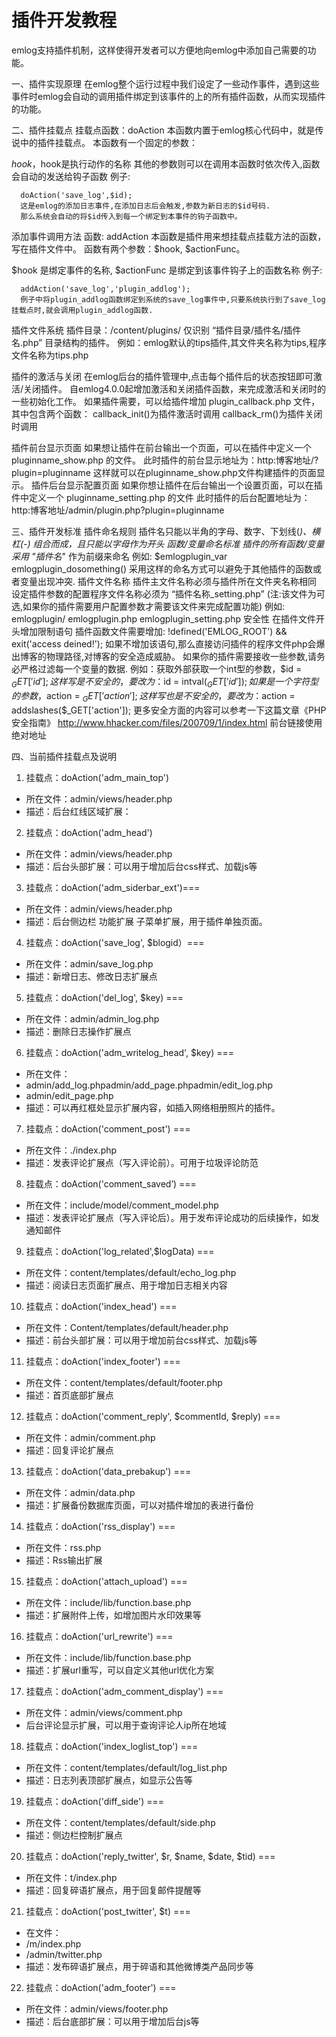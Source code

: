# 插件开发教程

emlog支持插件机制，这样使得开发者可以方便地向emlog中添加自己需要的功能。

一、插件实现原理
在emlog整个运行过程中我们设定了一些动作事件，遇到这些事件时emlog会自动的调用插件绑定到该事件的上的所有插件函数，从而实现插件的功能。

二、插件挂载点
挂载点函数：doAction 本函数内置于emlog核心代码中，就是传说中的插件挂载点。 本函数有一个固定的参数：

  $hook，$hook是执行动作的名称
  其他的参数则可以在调用本函数时依次传入,函数会自动的发送给钩子函数
例子:

      doAction('save_log',$id);
      这是emlog的添加日志事件,在添加日志后会触发,参数为新日志的$id号码.
      那么系统会自动的将$id传入到每一个绑定到本事件的钩子函数中。
添加事件调用方法 函数: addAction 本函数是插件用来想挂载点挂载方法的函数，写在插件文件中。 函数有两个参数：$hook, $actionFunc。

  $hook 是绑定事件的名称,
  $actionFunc  是绑定到该事件钩子上的函数名称
例子:

      addAction('save_log','plugin_addlog');
      例子中将plugin_addlog函数绑定到系统的save_log事件中,只要系统执行到了save_log挂载点时,就会调用plugin_addlog函数.
插件文件系统 插件目录：/content/plugins/ 仅识别 “插件目录/插件名/插件名.php” 目录结构的插件。 例如：emlog默认的tips插件,其文件夹名称为tips,程序文件名称为tips.php

插件的激活与关闭 在emlog后台的插件管理中,点击每个插件后的状态按钮即可激活/关闭插件。 自emlog4.0.0起增加激活和关闭插件函数，来完成激活和关闭时的一些初始化工作。 如果插件需要，可以给插件增加 plugin_callback.php 文件，其中包含两个函数： callback_init()为插件激活时调用 callback_rm()为插件关闭时调用

插件前台显示页面 如果想让插件在前台输出一个页面，可以在插件中定义一个 pluginname_show.php 的文件。 此时插件的前台显示地址为：http:博客地址/?plugin=pluginname 这样就可以在pluginname_show.php文件构建插件的页面显示。 插件后台显示配置页面 如果你想让插件在后台输出一个设置页面，可以在插件中定义一个 pluginname_setting.php 的文件 此时插件的后台配置地址为：http:博客地址/admin/plugin.php?plugin=pluginname

三、插件开发标准
插件命名规则
插件名只能以半角的字母、数字、下划线(_)、横杠(-) 组合而成，且只能以字母作为开头
函数/变量命名标准
      插件的所有函数/变量采用 "插件名_" 作为前缀来命名
      例如:
      $emlogplugin_var
      emlogplugin_dosomething()
      采用这样的命名方式可以避免于其他插件的函数或者变量出现冲突.
插件文件名称
      插件主文件名称必须与插件所在文件夹名称相同
      设定插件参数的配置程序文件名称必须为 “插件名称_setting.php”
      (注:该文件为可选,如果你的插件需要用户配置参数才需要该文件来完成配置功能)
      例如:
      emlogplugin/
            emlogplugin.php
            emlogplugin_setting.php
安全性
      在插件文件开头增加限制语句
      插件函数文件需要增加:
      !defined('EMLOG_ROOT') && exit('access deined!');
      如果不增加该语句,那么直接访问插件的程序文件php会爆出博客的物理路径,对博客的安全造成威胁。
      如果你的插件需要接收一些参数,请务必严格过滤每一个变量的数据.
      例如：获取外部获取一个int型的参数，$id = $_GET['id']; 这样写是不安全的，要改为：$id = intval($_GET['id']); 
      如果是一个字符型的参数，$action = $_GET['action']; 这样写也是不安全的，
      要改为：$action = addslashes($_GET['action']);
      更多安全方面的内容可以参考一下这篇文章《PHP 安全指南》
      http://www.hhacker.com/files/200709/1/index.html
      前台链接使用绝对地址 

四、当前插件挂载点及说明

1. 挂载点：doAction('adm_main_top')
* 所在文件：admin/views/header.php
* 描述：后台红线区域扩展：

2. 挂载点：doAction('adm_head')
* 所在文件：admin/views/header.php
* 描述：后台头部扩展：可以用于增加后台css样式、加载js等

3. 挂载点：doAction('adm_siderbar_ext')===
* 所在文件：admin/views/header.php
* 描述：后台侧边栏 功能扩展 子菜单扩展，用于插件单独页面。

4. 挂载点：doAction('save_log', $blogid）===
* 所在文件：admin/save_log.php
* 描述：新增日志、修改日志扩展点

5. 挂载点：doAction('del_log', $key) ===
* 所在文件：admin/admin_log.php
* 描述：删除日志操作扩展点

6. 挂载点：doAction('adm_writelog_head', $key) ===
* 所在文件：
* admin/add_log.phpadmin/add_page.phpadmin/edit_log.php
* admin/edit_page.php
* 描述：可以再红框处显示扩展内容，如插入网络相册照片的插件。

7. 挂载点：doAction('comment_post') ===
* 所在文件：./index.php
* 描述：发表评论扩展点（写入评论前）。可用于垃圾评论防范

8. 挂载点：doAction('comment_saved’) ===
* 所在文件：include/model/comment_model.php
* 描述：发表评论扩展点（写入评论后）。用于发布评论成功的后续操作，如发通知邮件

9. 挂载点：doAction('log_related',$logData) ===
* 所在文件：content/templates/default/echo_log.php
* 描述：阅读日志页面扩展点、用于增加日志相关内容

10. 挂载点：doAction('index_head') ===
* 所在文件：Content/templates/default/header.php
* 描述：前台头部扩展：可以用于增加前台css样式、加载js等

11. 挂载点：doAction('index_footer') ===
* 所在文件：content/templates/default/footer.php
* 描述：首页底部扩展点

12. 挂载点：doAction('comment_reply', $commentId, $reply) ===
* 所在文件：admin/comment.php
* 描述：回复评论扩展点

13. 挂载点：doAction('data_prebakup') ===
* 所在文件：admin/data.php
* 描述：扩展备份数据库页面，可以对插件增加的表进行备份
 
14. 挂载点：doAction('rss_display') ===
* 所在文件：rss.php
* 描述：Rss输出扩展

15. 挂载点：doAction('attach_upload') ===
* 所在文件：include/lib/function.base.php
* 描述：扩展附件上传，如增加图片水印效果等

16. 挂载点：doAction('url_rewrite') ===
* 所在文件：include/lib/function.base.php
* 描述：扩展url重写，可以自定义其他url优化方案

17. 挂载点：doAction('adm_comment_display') ===
* 所在文件：admin/views/comment.php
* 后台评论显示扩展，可以用于查询评论人ip所在地域

18. 挂载点：doAction('index_loglist_top') ===
* 所在文件：content/templates/default/log_list.php
* 描述：日志列表顶部扩展点，如显示公告等

19. 挂载点：doAction('diff_side') ===
* 所在文件：content/templates/default/side.php
* 描述：侧边栏控制扩展点

20. 挂载点：doAction('reply_twitter', $r, $name, $date, $tid) ===
* 所在文件：t/index.php
* 描述：回复碎语扩展点，用于回复邮件提醒等

21. 挂载点：doAction('post_twitter', $t) ===
* 在文件：
* /m/index.php
* /admin/twitter.php
* 描述：发布碎语扩展点，用于碎语和其他微博类产品同步等

22. 挂载点：doAction('adm_footer') ===
* 所在文件：admin/views/footer.php
* 描述：后台底部扩展：可以用于增加后台js等
